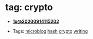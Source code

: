 
# tag: crypto

 * **[1x@20200914115202](../content/notebook/captures/logs/20200914115202.md)**

  * Tags:  <a class="tag" href="#!tags/microblog.md">microblog</a>  <a class="tag" href="#!tags/hash.md">hash</a>  <a class="tag" href="#!tags/crypto.md">crypto</a>  <a class="tag" href="#!tags/writing.md">writing</a>